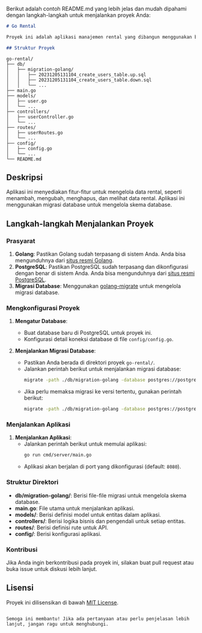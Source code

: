 Berikut adalah contoh README.md yang lebih jelas dan mudah dipahami dengan langkah-langkah untuk menjalankan proyek Anda:

```markdown
# Go Rental

Proyek ini adalah aplikasi manajemen rental yang dibangun menggunakan bahasa pemrograman Go dan PostgreSQL sebagai basis datanya.

## Struktur Proyek
```
```
go-rental/
├── db/
│   ├── migration-golang/
│   │   ├── 20231205131104_create_users_table.up.sql
│   │   ├── 20231205131104_create_users_table.down.sql
│   │   └── ...
├── main.go
├── models/
│   ├── user.go
│   └── ...
├── controllers/
│   ├── userController.go
│   └── ...
├── routes/
│   ├── userRoutes.go
│   └── ...
├── config/
│   ├── config.go
│   └── ...
└── README.md
```

## Deskripsi

Aplikasi ini menyediakan fitur-fitur untuk mengelola data rental, seperti menambah, mengubah, menghapus, dan melihat data rental. Aplikasi ini menggunakan migrasi database untuk mengelola skema database.

## Langkah-langkah Menjalankan Proyek

### Prasyarat
1. **Golang**: Pastikan Golang sudah terpasang di sistem Anda. Anda bisa mengunduhnya dari [situs resmi Golang](https://golang.org/dl/).
2. **PostgreSQL**: Pastikan PostgreSQL sudah terpasang dan dikonfigurasi dengan benar di sistem Anda. Anda bisa mengunduhnya dari [situs resmi PostgreSQL](https://www.postgresql.org/download/).
3. **Migrasi Database**: Menggunakan [golang-migrate](https://github.com/golang-migrate/migrate) untuk mengelola migrasi database.

### Mengkonfigurasi Proyek

1. **Mengatur Database**:
   - Buat database baru di PostgreSQL untuk proyek ini.
   - Konfigurasi detail koneksi database di file `config/config.go`.

2. **Menjalankan Migrasi Database**:
   - Pastikan Anda berada di direktori proyek `go-rental/`.
   - Jalankan perintah berikut untuk menjalankan migrasi database:
     ```sh
     migrate -path ./db/migration-golang -database postgres://postgres:mysecretpassword@localhost:5432/Rental?sslmode=disable up
     ```
   - Jika perlu memaksa migrasi ke versi tertentu, gunakan perintah berikut:
     ```sh
     migrate -path ./db/migration-golang -database postgres://postgres:mysecretpassword@localhost:5432/Rental?sslmode=disable force 20231205131104
     ```

### Menjalankan Aplikasi

1. **Menjalankan Aplikasi**:
   - Jalankan perintah berikut untuk memulai aplikasi:
     ```sh
     go run cmd/server/main.go
     ```
   - Aplikasi akan berjalan di port yang dikonfigurasi (default: `8080`).

### Struktur Direktori

- **db/migration-golang/**: Berisi file-file migrasi untuk mengelola skema database.
- **main.go**: File utama untuk menjalankan aplikasi.
- **models/**: Berisi definisi model untuk entitas dalam aplikasi.
- **controllers/**: Berisi logika bisnis dan pengendali untuk setiap entitas.
- **routes/**: Berisi definisi rute untuk API.
- **config/**: Berisi konfigurasi aplikasi.

### Kontribusi

Jika Anda ingin berkontribusi pada proyek ini, silakan buat pull request atau buka issue untuk diskusi lebih lanjut.

## Lisensi

Proyek ini dilisensikan di bawah [MIT License](LICENSE).
```

Semoga ini membantu! Jika ada pertanyaan atau perlu penjelasan lebih lanjut, jangan ragu untuk menghubungi.